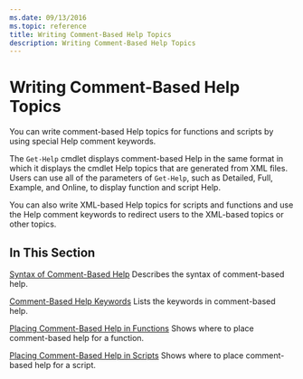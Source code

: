 ```yaml
---
ms.date: 09/13/2016
ms.topic: reference
title: Writing Comment-Based Help Topics
description: Writing Comment-Based Help Topics
---
```

# Writing Comment-Based Help Topics

You can write comment-based Help topics for functions and scripts by using special Help comment keywords.

 The `Get-Help` cmdlet displays comment-based Help in the same format in which it displays the
 cmdlet Help topics that are generated from XML files. Users can use all of the parameters of
 `Get-Help`, such as Detailed, Full, Example, and Online, to display function and script Help.

 You can also write XML-based Help topics for scripts and functions and use the Help comment
 keywords to redirect users to the XML-based topics or other topics.

## In This Section

 [Syntax of Comment-Based Help](./syntax-of-comment-based-help.md)
 Describes the syntax of comment-based help.

 [Comment-Based Help Keywords](./comment-based-help-keywords.md)
 Lists the keywords in comment-based help.

 [Placing Comment-Based Help in Functions](./placing-comment-based-help-in-functions.md)
 Shows where to place comment-based help for a function.

 [Placing Comment-Based Help in Scripts](./placing-comment-based-help-in-scripts.md)
 Shows where to place comment-based help for a script.

